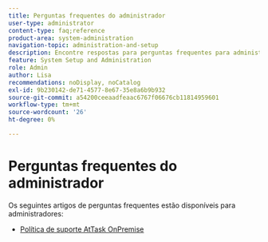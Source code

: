 ```yaml
---
title: Perguntas frequentes do administrador
user-type: administrator
content-type: faq;reference
product-area: system-administration
navigation-topic: administration-and-setup
description: Encontre respostas para perguntas frequentes para administradores do Workfront aqui.
feature: System Setup and Administration
role: Admin
author: Lisa
recommendations: noDisplay, noCatalog
exl-id: 9b230142-de71-4577-8e67-35e8a6b9b932
source-git-commit: a54200ceeaadfeaac6767f06676cb11814959601
workflow-type: tm+mt
source-wordcount: '26'
ht-degree: 0%

---
```


# Perguntas frequentes do administrador

Os seguintes artigos de perguntas frequentes estão disponíveis para administradores:

* [Política de suporte AtTask OnPremise](../../administration-and-setup/administrator-faqs/attask-onpremise-support-policy.md)

  <!--
  <li Migrating to another cluster</a> </li>
  -->
